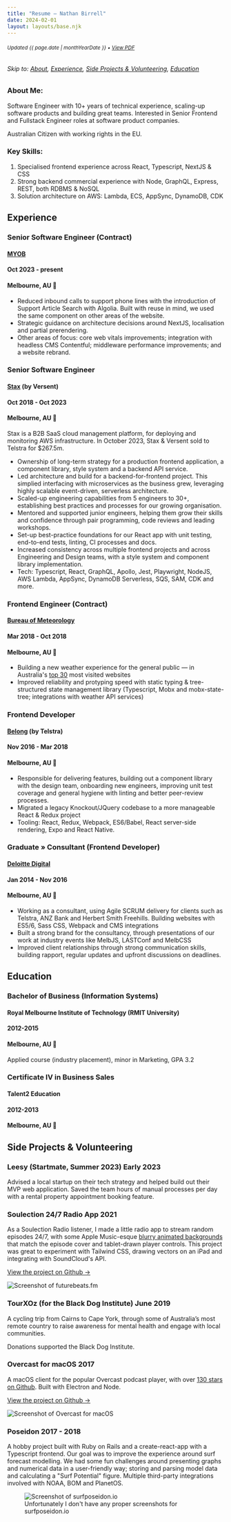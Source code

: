 ```yaml
---
title: "Resume — Nathan Birrell"
date: 2024-02-01
layout: layouts/base.njk
---
```


<!-- ***************************************************************** -->
<!-- NOTE: when updating this file, remember to run yarn run generate-resume-pdf to update the PDF version -->
<!-- ***************************************************************** -->

<!-- <small>❌ **Not seeking work**</small> -->

<h6 class="noprint"><small class="resume-updated">Updated <time datetime="{{ page.date | htmlDateString }}">{{ page.date | monthYearDate }}</time> • <a href="https://raw.githubusercontent.com/nathanbirrell/natee.biz/master/assets/resume.pdf">View PDF</a></small></h6>

<h6 class="noprint">Skip to: <a href="#">About</a>, <a href="#experience">Experience</a>, <a href="#side-projects-and-volunteering">Side Projects &amp; Volunteering</a>, <a href="#education">Education</a></h6>

<div class="profile">
<div>
  <h3 class="tx-overline">
  About Me:
  </h3>

  <p>
  Software Engineer with 10+ years of technical experience, scaling-up software products and building great teams. Interested in Senior Frontend and Fullstack Engineer roles at software product companies.
  </p>
  <p>Australian Citizen with working rights in the EU.</p>
</div>
<div>
  <h3 class="tx-overline">
  Key Skills:
  </h3>

  <ol>
  <li>Specialised frontend experience across React, Typescript, NextJS & CSS</li>
  <li>Strong backend commercial experience with Node, GraphQL, Express, REST, both RDBMS & NoSQL</li>
  <li>Solution architecture on AWS: Lambda, ECS, AppSync, DynamoDB, CDK</li>
  </ol>
</div>
</div>

## Experience

<div class="experience__header">
  <span class="experience__header-left">
  <h3 class="experience__header-role">Senior Software Engineer (Contract)</h3>
  <h4 class="experience__header-company"><a href="https://www.myob.com">MYOB</a></h4>
  </span>
  <span class="experience__header-right">
    <h4 class="experience__header-time tx-overline">Oct 2023 - present</h4>
    <h4>Melbourne, AU 📍</h4>
  </span>
</div>

<!-- [MYOB](https://www.myob.com) is an accounting SaaS business. -->

- Reduced inbound calls to support phone lines with the introduction of Support Article Search with Algolia. Built with reuse in mind, we used the same component on other areas of the website.
- Strategic guidance on architecture decisions around NextJS, localisation and partial prerendering.
- Other areas of focus: core web vitals improvements; integration with headless CMS Contentful; middleware performance improvements; and a website rebrand.

<div class="experience__header">
  <span class="experience__header-left">
  <h3 class="experience__header-role">Senior Software Engineer</h3>
  <h4 class="experience__header-company"><a href="https://stax.io/">Stax</a> (by Versent)</h4>
  </span>
  <span class="experience__header-right">
    <h4 class="experience__header-time tx-overline">Oct 2018 - Oct 2023</h4>
    <h4>Melbourne, AU 📍</h4>
  </span>
</div>

Stax is a B2B SaaS cloud management platform, for deploying and monitoring AWS infrastructure. In October 2023, Stax & Versent sold to Telstra for $267.5m.

- Ownership of long-term strategy for a production frontend application, a component library, style system and a backend API service.
- Led architecture and build for a backend-for-frontend project. This simplied interfacing with microservices as the business grew, leveraging highly scalable event-driven, serverless architecture.
- Scaled-up engineering capabilities from 5 engineers to 30+, establishing best practices and processes for our growing organisation.
- Mentored and supported junior engineers, helping them grow their skills and confidence through pair programming, code reviews and leading workshops.
- Set-up best-practice foundations for our React app with unit testing, end-to-end tests, linting, CI processes and docs.
- Increased consistency across multiple frontend projects and across Engineering and Design teams, with a style system and component library implementation.
- Tech: Typescript, React, GraphQL, Apollo, Jest, Playwright, NodeJS, AWS Lambda, AppSync, DynamoDB Serverless, SQS, SAM, CDK and more.

<div class="experience__header">
  <span class="experience__header-left">
  <h3 class="experience__header-role">Frontend Engineer (Contract)</h3>
  <h4 class="experience__header-company"><a href="https://bom.gov.au/">Bureau of Meteorology</a></h4>
  </span>
  <span class="experience__header-right">
    <h4 class="experience__header-time tx-overline">Mar 2018 - Oct 2018</h4>
    <h4>Melbourne, AU 📍</h4>
  </span>
</div>

- Building a new weather experience for the general public — in Australia's [top 30](https://www.similarweb.com/top-websites/australia/) most visited websites
- Improved reliability and protyping speed with static typing & tree-structured state management library (Typescript, Mobx and mobx-state-tree; integrations with weather API services)

<div class="experience__header">
  <span class="experience__header-left">
  <h3 class="experience__header-role">Frontend Developer</h3>
  <h4 class="experience__header-company"><a href="https://belong.com.au/">Belong</a> (by Telstra)</h4>
  </span>
  <span class="experience__header-right">
    <h4 class="experience__header-time tx-overline">Nov 2016 - Mar 2018</h4>
    <h4>Melbourne, AU 📍</h4>
  </span>
</div>

<ul class="noprint">
<li>Responsible for delivering features, building out a component library with the design team, onboarding new engineers, improving unit test coverage and general hygiene with linting and better peer-review processes.</li>
<li>Migrated a legacy Knockout/JQuery codebase to a more manageable React & Redux project</li>
<li>Tooling: React, Redux, Webpack, ES6/Babel, React server-side rendering, Expo and React Native.</li>
</ul>

<div class="experience__header">
  <span class="experience__header-left">
  <h3 class="experience__header-role">Graduate » Consultant (Frontend Developer)</h3>
  <h4 class="experience__header-company"><a href="https://www.deloittedigital.com/au/en.html">Deloitte Digital</a></h4>
  </span>
  <span class="experience__header-right">
    <h4 class="experience__header-time tx-overline">Jan 2014 - Nov 2016</h4>
    <h4>Melbourne, AU 📍</h4>
  </span>
</div>

<ul class="noprint">
<li>Working as a consultant, using Agile SCRUM delivery for clients such as Telstra, ANZ Bank and Herbert Smith Freehills. Building websites with ES5/6, Sass CSS, Webpack and CMS integrations</li>
<li>Built a strong brand for the consultancy, through presentations of our work at industry events like MelbJS, LASTConf and MelbCSS</li>
<li>Improved client relationships through strong communication skills, building rapport, regular updates and upfront discussions on deadlines.</li>
</ul>

## Education

<!-- <div class="noprint">
<div class="experience__header">
  <span class="experience__header-left">
  <h3 class="experience__header-role">Certificate of Italian Language (B2 CEFR)</h3>
  <h4 class="experience__header-company">University for Foreigners of Perugia</h4>
  </span>
  <span class="experience__header-right">
    <h4 class="experience__header-time tx-overline">2023—present</h4>
    <h4>Italy 📍</h4>
  </span>
</div>
<p>Currently B1. Studying for my B2 CEFR exam in March.</p>
</div> -->

<div class="experience__header">
  <span class="experience__header-left">
  <h3 class="experience__header-role">Bachelor of Business (Information Systems)</h3>
  <h4 class="experience__header-company">Royal Melbourne Institute of Technology (RMIT University)</h4>
  </span>
  <span class="experience__header-right">
    <h4 class="experience__header-time tx-overline">2012-2015</h4>
    <h4>Melbourne, AU 📍</h4>
  </span>
</div>
<p class="noprint">
Applied course (industry placement), minor in Marketing, GPA 3.2
</p>

<div class="noprint">
<div class="experience__header">
  <span class="experience__header-left">
  <h3 class="experience__header-role">Certificate IV in Business Sales</h3>
  <h4 class="experience__header-company">Talent2 Education</h4>
  </span>
  <span class="experience__header-right">
    <h4 class="experience__header-time tx-overline">2012-2013</h4>
    <h4>Melbourne, AU 📍</h4>
  </span>
</div>
</div>

<div class="noprint">

<h2>Side Projects & Volunteering</h2>

<h3>
  <span>Leesy (Startmate, Summer 2023)</span>
  <span class="tx-overline">
    Early 2023
  </span>
</h3>

Advised a local startup on their tech strategy and helped build out their MVP web application. Saved the team hours of manual processes per day with a rental property appointment booking feature.

<h3>
<span>Soulection 24/7 Radio App</span>

<span class="tx-overline">
  2021
</span>
</h3>

As a Soulection Radio listener, I made a little radio app to stream random episodes 24/7, with some Apple Music-esque [blurry animated backgrounds](/img/projects/future-beats/future-beats-367.gif) that match the episode cover and tablet-drawn player controls. This project was great to experiment with Tailwind CSS, drawing vectors on an iPad and integrating with SoundCloud's API.

[View the project on Github →](https://github.com/nathanbirrell/future-beats)

<img class="noprint" src="/img/projects/future-beats/future-beats-419.jpg" alt="Screenshot of futurebeats.fm">

<h3>
  <span>TourXOz (for the Black Dog Institute)</span>
  <span class="tx-overline">
    June 2019
  </span>
</h3>

A cycling trip from Cairns to Cape York, through some of Australia’s most remote country to raise awareness for mental health and engage with local communities.

Donations supported the Black Dog Institute.

<h3>
  <span>Overcast for macOS</span>
  <span class="tx-overline">
    2017
  </span>
</h3>

A macOS client for the popular Overcast podcast player, with over [130 stars on Github](https://github.com/nathanbirrell/overcast-macos). Built with Electron and Node.

[View the project on Github →](https://github.com/nathanbirrell/overcast-macos)

<img class="noprint" src="/img/projects/overcast-macos/overcast-macos-screenshot.jpg" alt="Screenshot of Overcast for macOS">

<h3>
  <span>Poseidon</span>
  <span class="tx-overline">
    2017 - 2018
  </span>
</h3>

A hobby project built with Ruby on Rails and a create-react-app with a Typescript frontend. Our goal was to improve the experience around surf forecast modelling. We had some fun challenges around presenting graphs and numerical data in a user-friendly way; storing and parsing model data and calculating a "Surf Potential" figure. Multiple third-party integrations involved with NOAA, BOM and PlanetOS.

<!-- Most of our time was spent on formulating the "Surf Potential" figure which took in a range of variables from different sources to calculate a rating (out of 10) of likelihood of good surf at a given location. Each surf spot is unique in the ideal conditions, so this made for a challenging project! -->

<!-- We decided to discontinue the project after some long-standing companies in the area vastly improved their offering and felt we couldn't add enough additional value. -->

<figure class="noprint">
  <img src="/img/projects/surf-poseidon/grid-view.jpg" alt="Screenshot of surfposeidon.io">
  <figcaption>Unfortunately I don't have any proper screenshots for surfposeidon.io</figcaption>
</figure>

</div>

<!-- ## Contact

- [LinkedIn](https://www.linkedin.com/in/nathanbirrell)
- [nathanbirrell@gmail.com](mailto:nathanbirrell@gmail.com) -->
